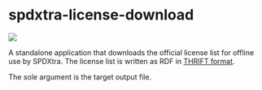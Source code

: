 # spdxtra-license-download
[![](https://jitpack.io/v/yevster/spdxtra-license-download.svg)](https://jitpack.io/#yevster/spdxtra-license-download)

A standalone application that downloads the official license list for offline use by SPDXtra. The license list is written as RDF in [THRIFT format](http://afs.github.io/rdf-thrift/rdf-binary-thrift.html).

The sole argument is the target output file.
